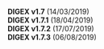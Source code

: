 <b>DIGEX v1.7</b> (14/03/2019)<br />
<b>DIGEX v1.7.1</b> (18/04/2019)<br />
<b>DIGEX v1.7.2</b> (17/07/2019)<br />
<b>DIGEX v1.7.3</b> (06/08/2019)
